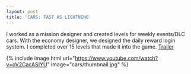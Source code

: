 ```yaml
---
layout: post
title: 'CARS: FAST AS LIGHTNING'
---
```


I worked as a mission designer and created levels for weekly events/DLC cars. With the economy designer, we designed the daily reward login system. I completed over 15 levels that made it into the game.
    [Trailer](https://www.youtube.com/watch?v=oV2CacASIYU)

{% include image.html url="https://www.youtube.com/watch?v=oV2CacASIYU" image="cars/thumbnail.jpg" %}